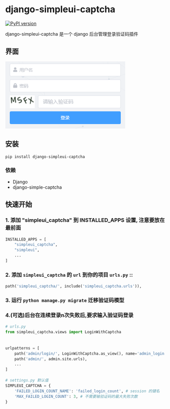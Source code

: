 # django-simpleui-captcha
[![PyPI version](https://badge.fury.io/py/django-simpleui-captcha.svg)](https://badge.fury.io/py/django-simpleui-captcha)

django-simpleui-captcha 是一个 django 后台管理登录验证码插件

## 界面
![image](screenshoot/screenshoot1.png)

## 安装
```
pip install django-simpleui-captcha
```

### 依赖
- Django
- django-simple-captcha

## 快速开始
### 1. 添加 "simpleui_captcha" 到 INSTALLED_APPS 设置, 注意要放在最前面
```py
INSTALLED_APPS = [
    "simpleui_captcha",
    "simpleui",
    ... 
]
```

### 2. 添加 `simpleui_captcha` 的 `url` 到你的项目 `urls.py` ::
```py
path('simpleui_captcha/', include('simpleui_captcha.urls')),
```

### 3. 运行 `python manage.py migrate` 迁移验证码模型

### 4.(可选)后台在连续登录n次失败后,要求输入验证码登录
```py
# urls.py
from simpleui_captcha.views import LoginWithCaptcha


urlpatterns = [
    path('admin/login/', LoginWithCaptcha.as_view(), name='admin_login'),
    path('admin/', admin.site.urls),
    ...
]

# settings.py 默认值
SIMPLEUI_CAPTCHA = {
    'FAILED_LOGIN_COUNT_NAME': 'failed_login_count', # session 的键名
    'MAX_FAILED_LOGIN_COUNT': 3, # 不需要输验证码的最大失败次数
}
```
